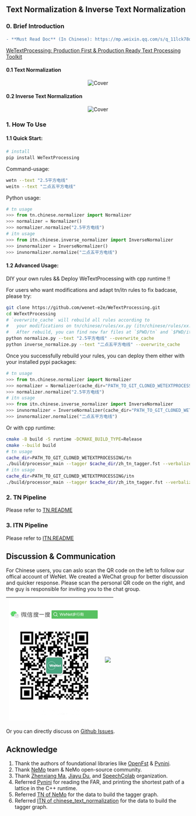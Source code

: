 ## Text Normalization & Inverse Text Normalization

### 0. Brief Introduction

```diff
- **Must Read Doc** (In Chinese): https://mp.weixin.qq.com/s/q_11lck78qcjylHCi6wVsQ
```

[WeTextProcessing: Production First & Production Ready Text Processing Toolkit](https://mp.weixin.qq.com/s/q_11lck78qcjylHCi6wVsQ)

#### 0.1 Text Normalization

<div align=center><img src="https://user-images.githubusercontent.com/13466943/193439861-acfba531-13d1-4fca-b2f2-6e47fc10f195.png" alt="Cover" width="50%"/></div>

#### 0.2 Inverse Text Normalization

<div align=center><img src="https://user-images.githubusercontent.com/13466943/193439870-634c44a3-bd62-4311-bcf2-1427758d5f62.png" alt="Cover" width="50%"/></div>

### 1. How To Use

#### 1.1 Quick Start:
```bash
# install
pip install WeTextProcessing
```

Command-usage:

```bash
wetn --text "2.5平方电线"
weitn --text "二点五平方电线"
```

Python usage:

```py
# tn usage
>>> from tn.chinese.normalizer import Normalizer
>>> normalizer = Normalizer()
>>> normalizer.normalize("2.5平方电线")
# itn usage
>>> from itn.chinese.inverse_normalizer import InverseNormalizer
>>> invnormalizer = InverseNormalizer()
>>> invnormalizer.normalize("二点五平方电线")
```

#### 1.2 Advanced Usage:

DIY your own rules && Deploy WeTextProcessing with cpp runtime !!

For users who want modifications and adapt tn/itn rules to fix badcase, please try:

``` bash
git clone https://github.com/wenet-e2e/WeTextProcessing.git
cd WeTextProcessing
# `overwrite_cache` will rebuild all rules according to
#   your modifications on tn/chinese/rules/xx.py (itn/chinese/rules/xx.py).
#   After rebuild, you can find new far files at `$PWD/tn` and `$PWD/itn`.
python normalize.py --text "2.5平方电线" --overwrite_cache
python inverse_normalize.py --text "二点五平方电线" --overwrite_cache
```

Once you successfully rebuild your rules, you can deploy them either with your installed pypi packages:

```py
# tn usage
>>> from tn.chinese.normalizer import Normalizer
>>> normalizer = Normalizer(cache_dir="PATH_TO_GIT_CLONED_WETEXTPROCESSING/tn")
>>> normalizer.normalize("2.5平方电线")
# itn usage
>>> from itn.chinese.inverse_normalizer import InverseNormalizer
>>> invnormalizer = InverseNormalizer(cache_dir="PATH_TO_GIT_CLONED_WETEXTPROCESSING/itn")
>>> invnormalizer.normalize("二点五平方电线")
```

Or with cpp runtime:

```bash
cmake -B build -S runtime -DCMAKE_BUILD_TYPE=Release
cmake --build build
# tn usage
cache_dir=PATH_TO_GIT_CLONED_WETEXTPROCESSING/tn
./build/processor_main --tagger $cache_dir/zh_tn_tagger.fst --verbalizer $cache_dir/zh_tn_verbalizer.fst --text "2.5平方电线"
# itn usage
cache_dir=PATH_TO_GIT_CLONED_WETEXTPROCESSING/itn
./build/processor_main --tagger $cache_dir/zh_itn_tagger.fst --verbalizer $cache_dir/zh_itn_verbalizer.fst --text "二点五平方电线"
```

### 2. TN Pipeline

Please refer to [TN.README](tn/README.md)

### 3. ITN Pipeline

Please refer to [ITN.README](itn/README.md)

## Discussion & Communication

For Chinese users, you can aslo scan the QR code on the left to follow our offical account of WeNet.
We created a WeChat group for better discussion and quicker response.
Please scan the personal QR code on the right, and the guy is responsible for inviting you to the chat group.

| <img src="https://github.com/robin1001/qr/blob/master/wenet.jpeg" width="250px"> | <img src="https://user-images.githubusercontent.com/13466943/203046432-f637180e-4c87-40cc-be05-ce48c65dd1ef.jpg" width="250px"> |
| ---- | ---- |

Or you can directly discuss on [Github Issues](https://github.com/wenet-e2e/WeTextProcessing/issues).

## Acknowledge

1. Thank the authors of foundational libraries like [OpenFst](https://www.openfst.org/twiki/bin/view/FST/WebHome) & [Pynini](https://www.openfst.org/twiki/bin/view/GRM/Pynini).
3. Thank [NeMo](https://github.com/NVIDIA/NeMo) team & NeMo open-source community.
2. Thank [Zhenxiang Ma](https://github.com/mzxcpp), [Jiayu Du](https://github.com/dophist), and [SpeechColab](https://github.com/SpeechColab) organization.
3. Referred [Pynini](https://github.com/kylebgorman/pynini) for reading the FAR, and printing the shortest path of a lattice in the C++ runtime.
4. Referred [TN of NeMo](https://github.com/NVIDIA/NeMo/tree/main/nemo_text_processing/text_normalization/zh) for the data to build the tagger graph.
5. Referred [ITN of chinese_text_normalization](https://github.com/speechio/chinese_text_normalization/tree/master/thrax/src/cn) for the data to build the tagger graph.

